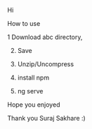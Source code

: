 
Hi


How to use


1 Download abc directory,

2. Save

3. Unzip/Uncompress

4. install npm 

5. ng serve 


Hope you enjoyed



Thank you
Suraj Sakhare :)
